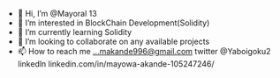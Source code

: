 - 👋 Hi, I’m @Mayoral 13
- 👀 I’m interested in BlockChain Development(Solidity)
- 🌱 I’m currently learning Solidity
- 💞️ I’m looking to collaborate on any available projects
- 📫 How to reach me ...makande996@gmail.com
     twitter @Yaboigoku2
     linkedln linkedin.com/in/mayowa-akande-105247246/

<!---
Mayoral13/Mayoral13 is a ✨ special ✨ repository because its `README.md` (this file) appears on your GitHub profile.
You can click the Preview link to take a look at your changes.
--->
